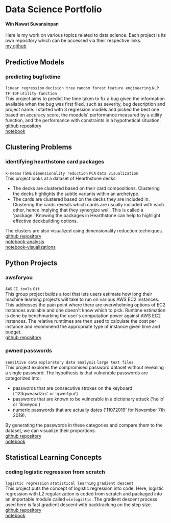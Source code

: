 # Data Science Portfolio
#### Win Nawat Suvansinpan
Here is my work on various topics related to data science. Each project is its own repository which can be accessed via their respective links.  
[my github](https://github.com/winnawat)

## Predictive Models
### predicting bugfixtime
`linear regression` `decision tree` `random forest` `feature engineering` `NLP` `TF-IDF` `utility function`  
This project aims to predict the time taken to fix a bug given the information available when the bug was first filed, such as severity, bug description and project name. I started with 3 regression models and picked the best one based on accuracy score, the moedels' performance measured by a utility function, and the performance with constraints in a hypothetical situation.  
[github repository](https://github.com/winnawat/bugfixtime)  
[notebook](http://nbviewer.jupyter.org/github/winnawat/bugfixtime/blob/master/bugfixtime.ipynb)  

## Clustering Problems
### identifying hearthstone card packages
`k-means` `TSNE` `dimensionality reduction` `PCA` `data visualization`  
This project looks at a dataset of Hearthstone decks.

- The decks are clustered based on their card compositions. Clustering the decks highlights the subtle variants within an archetype.
- The cards are clustered based on the decks they are included in. Clustering the cards reveals which cards are usually included with each other, hence implying that they synergize well. This is called a 'package.' Knowing the packages in Hearthstone can help to highlight effective deckbuilding options. 

The clusters are also visualized using dimensionality reduction techniques.  
[github repository](https://github.com/winnawat/hearthstone-card-package)  
[notebook-analysis](http://nbviewer.jupyter.org/github/winnawat/hearthstone-card-package/blob/master/hs-package-kmeans.ipynb)  
[notebook-visualizations](http://nbviewer.jupyter.org/github/winnawat/hearthstone-card-package/blob/master/hs-package-viz.ipynb)

## Python Projects
### awsforyou
`AWS` `CI tools` `Git`  
This group project builds a tool that lets users estimate how long their machine learning projects will take to run on various AWS EC2 instances. This addresses the pain point where there are overwhelming options of EC2 instances available and one doesn't know which to pick. Runtime estimation is done by benchmarking the user's computation power against AWS EC2 instances. The relative rumtimes are then used to calculate the cost per instance and recommend the appropriate type of instance given time and budget.  
[github repository](https://github.com/winnawat/AWS-foryou)

### pwned passwords
`sensitive data` `exploratory data analysis` `large text files`  
This project explores the compromised password dataset without revealing a single password. The hypothesis is that vulnerable passwords are categorized into:

- passwords that are consecutive strokes on the keyboard ('123qweasdzxc' or 'qwertyui')
- passwords that are known to be vulnerable in a dictionary attack ('hello' or 'iloveyou')
- numeric passwords that are actually dates ('11072019' for November 7th 2019).

By generating the passwords in these categories and compare them to the dataset, we can visualize their proportions.  
[github repository](https://github.com/winnawat/pwned-pass-proj)  
[notebook](https://github.com/winnawat/pwned-pass-proj/blob/master/report-notebook/pwned-passwords-final-report.ipynb)

## Statistical Learning Concepts
### coding logistic regression from scratch
`logistic regression` `statistical learning` `gradient descent`  
This project puts the concept of logistic regression into code. Here, logistic regression with L2 regularization is coded from scratch and packaged into an importable module called `winlogistic`. The gradient descent process used here is fast gradient descent with backtracking on the step size.  
[github repository](https://github.com/winnawat/winlogistic)  
[notebook](https://github.com/winnawat/winlogistic/blob/master/polish-code-assignment.ipynb)
